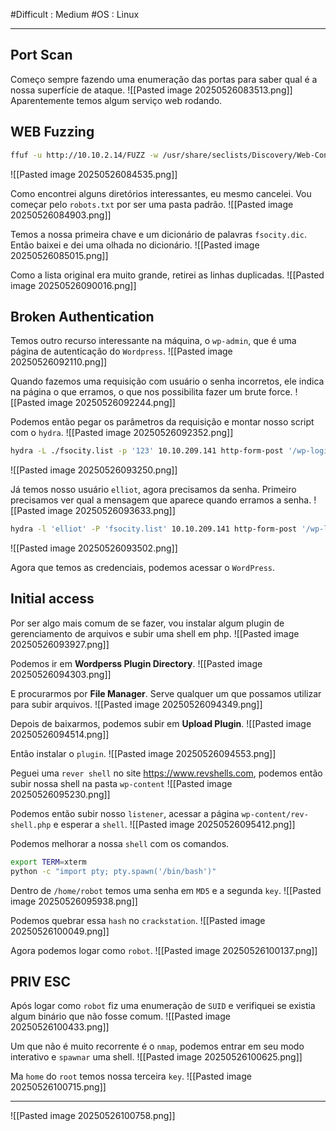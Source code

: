 #Difficult : Medium #OS : Linux
***
## Port Scan
Começo sempre fazendo uma enumeração das portas para saber qual é a nossa superfície de ataque.
![[Pasted image 20250526083513.png]]
Aparentemente temos algum serviço web rodando.
## WEB Fuzzing
```sh
ffuf -u http://10.10.2.14/FUZZ -w /usr/share/seclists/Discovery/Web-Content/raft-medium-directories.txt
```
![[Pasted image 20250526084535.png]]

Como encontrei alguns diretórios interessantes, eu mesmo cancelei. Vou começar pelo `robots.txt` por ser uma pasta padrão.
![[Pasted image 20250526084903.png]]

Temos a nossa primeira chave e um dicionário de palavras `fsocity.dic`. Então baixei e dei uma olhada no dicionário.
![[Pasted image 20250526085015.png]]

Como a lista original era muito grande, retirei as linhas duplicadas.
![[Pasted image 20250526090016.png]]
## Broken Authentication
Temos outro recurso interessante na máquina, o `wp-admin`, que é uma página de autenticação do `Wordpress`.
![[Pasted image 20250526092110.png]]

Quando fazemos uma requisição com usuário o senha incorretos, ele indica na página o que erramos, o que nos possibilita fazer um brute force.
![[Pasted image 20250526092244.png]]

Podemos então pegar os parâmetros da requisição e montar nosso script com o `hydra`.
![[Pasted image 20250526092352.png]]

```sh
hydra -L ./fsocity.list -p '123' 10.10.209.141 http-form-post '/wp-login.php:log=^USER^&pwd=^PASS^&testcookie=1:Invalid username'
```
![[Pasted image 20250526093250.png]]

Já temos nosso usuário `elliot`, agora precisamos da senha. Primeiro precisamos ver qual a mensagem que aparece quando erramos a senha.
![[Pasted image 20250526093633.png]]
```sh
hydra -l 'elliot' -P 'fsocity.list' 10.10.209.141 http-form-post '/wp-login.php:log=^USER^&pwd=^PASS^&testcookie=1:is incorrect'
```
![[Pasted image 20250526093502.png]]

Agora que temos as credenciais, podemos acessar o `WordPress`.
## Initial access
Por ser algo mais comum de se fazer, vou instalar algum plugin de gerenciamento de arquivos e subir uma shell em php.
![[Pasted image 20250526093927.png]]

Podemos ir em **Wordperss Plugin Directory**.
![[Pasted image 20250526094303.png]]

E procurarmos por **File Manager**. Serve qualquer um que possamos utilizar para subir arquivos.
![[Pasted image 20250526094349.png]]

Depois de baixarmos, podemos subir em **Upload Plugin**.
![[Pasted image 20250526094514.png]]

Então instalar o `plugin`.
![[Pasted image 20250526094553.png]]

Peguei uma `rever shell` no site https://www.revshells.com, podemos então subir nossa shell na pasta `wp-content` 
![[Pasted image 20250526095230.png]]

Podemos então subir nosso `listener`, acessar a página `wp-content/rev-shell.php` e esperar a `shell`.
![[Pasted image 20250526095412.png]]

Podemos melhorar a nossa `shell` com os comandos.
```sh
export TERM=xterm
python -c "import pty; pty.spawn('/bin/bash')"
```

Dentro de `/home/robot` temos uma senha em `MD5` e a segunda `key`.
![[Pasted image 20250526095938.png]]

Podemos quebrar essa `hash` no `crackstation`.
![[Pasted image 20250526100049.png]]

Agora podemos logar como `robot`.
![[Pasted image 20250526100137.png]]
## PRIV ESC
Após logar como `robot` fiz uma enumeração de `SUID` e verifiquei se existia algum binário que não fosse comum.
![[Pasted image 20250526100433.png]]

Um que não é muito recorrente é o `nmap`, podemos entrar em seu modo interativo e `spawnar` uma shell.
![[Pasted image 20250526100625.png]]

Ma `home` do `root` temos nossa terceira `key`.
![[Pasted image 20250526100715.png]]
***
![[Pasted image 20250526100758.png]]
